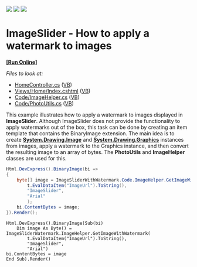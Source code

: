 <!-- default badges list -->
![](https://img.shields.io/endpoint?url=https://codecentral.devexpress.com/api/v1/VersionRange/147413168/17.1.2%2B)
[![](https://img.shields.io/badge/Open_in_DevExpress_Support_Center-FF7200?style=flat-square&logo=DevExpress&logoColor=white)](https://supportcenter.devexpress.com/ticket/details/T830526)
[![](https://img.shields.io/badge/📖_How_to_use_DevExpress_Examples-e9f6fc?style=flat-square)](https://docs.devexpress.com/GeneralInformation/403183)
<!-- default badges end -->

# ImageSlider - How to apply a watermark to images
<!-- run online -->
**[[Run Online]](https://codecentral.devexpress.com/147413168/)**
<!-- run online end -->

*Files to look at:*
* [HomeController.cs](./CS/ImageSliderWithWatermark/Controllers/HomeController.cs) ([VB](./VB/ImageSliderWatermark/Controllers/HomeController.vb))
* [Views/Home/Index.cshtml](./CS/ImageSliderWithWatermark/Views/Home/Index.cshtml) ([VB](./VB/ImageSliderWatermark/Views/Home/Index.vbhtml))
* [Code/ImageHelper.cs](./CS/ImageSliderWithWatermark/Code/ImageHelper.cs) ([VB](./VB/ImageSliderWatermark/Code/ImageHelper.vb))
* [Code/PhotoUtils.cs](./CS/ImageSliderWithWatermark/Code/PhotoUtils.cs) ([VB](./VB/ImageSliderWatermark/Code/PhotoUtils.vb))

This example illustrates how to apply a watermark to images displayed in **ImageSlider**. Although ImageSlider does not provide the functionality to apply watermarks out of the box, this task can be done by creating an item template that contains the BinaryImage extension. The main idea is to create [**System.Drawing.Image**](https://docs.microsoft.com/en-us/dotnet/api/system.drawing.image?view=netframework-4.7.2) and [**System.Drawing.Graphics**](https://docs.microsoft.com/en-us/dotnet/api/system.drawing.graphics?view=netframework-4.7.2) instances from images, apply a watermark to the Graphics instance, and then convert the resulting image to an array of bytes. The **PhotoUtils** and **ImageHelper** classes are used for this.
```csharp
Html.DevExpress().BinaryImage(bi =>
{
    byte[] image = ImageSliderWithWatermark.Code.ImageHelper.GetImageWithWatermark(
        t.EvalDataItem("ImageUrl").ToString(),
        "ImageSlider",
        "Arial"
        );
    bi.ContentBytes = image;
}).Render();
```
```vbnet
Html.DevExpress().BinaryImage(Sub(bi)
	Dim image As Byte() = ImageSliderWatermark.ImageHelper.GetImageWithWatermark(
		t.EvalDataItem("ImageUrl").ToString(),
		"ImageSlider",
		"Arial")
bi.ContentBytes = image
End Sub).Render()
```
